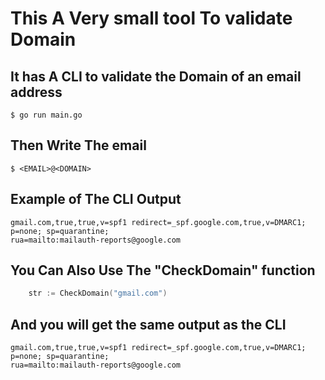 # This A Very small tool To validate Domain
## It has A CLI to validate the Domain of an email address
```terminal
$ go run main.go
```
## Then Write The email 
```terminal
$ <EMAIL>@<DOMAIN>
```

## Example of The CLI Output
```terminal
gmail.com,true,true,v=spf1 redirect=_spf.google.com,true,v=DMARC1; p=none; sp=quarantine; 
rua=mailto:mailauth-reports@google.com
```

## You Can Also Use The "CheckDomain" function
```go
    str := CheckDomain("gmail.com")
```
## And you will get the same output as the CLI
```terminal
gmail.com,true,true,v=spf1 redirect=_spf.google.com,true,v=DMARC1; p=none; sp=quarantine; 
rua=mailto:mailauth-reports@google.com
```